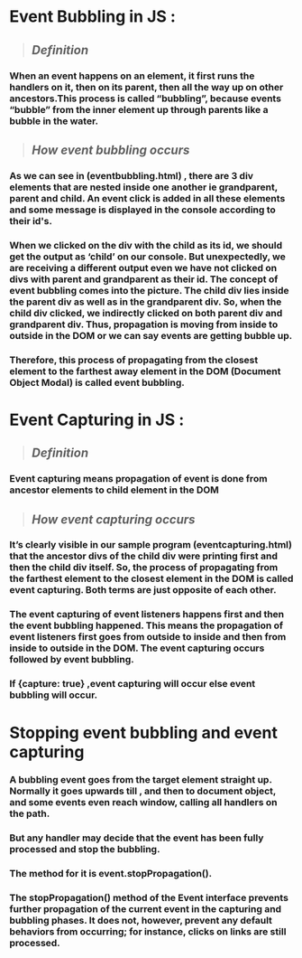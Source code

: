 # **Event Bubbling in JS :**

>## _Definition_
### When an event happens on an element, it first runs the handlers on it, then on its parent, then all the way up on other ancestors.This process is called “bubbling”, because events “bubble” from the inner element up through parents like a bubble in the water.

>## _How event bubbling occurs_
### As we can see in (eventbubbling.html) , there are 3 div elements that are nested inside one another ie grandparent, parent and child. An event click is added in all these elements and some message is displayed in the console according to their id's. 
### When we clicked on the div with the child as its id, we should get the output as ‘child’ on our console. But unexpectedly, we are receiving a different output even we have not clicked on divs with parent and grandparent as their id. The concept of event bubbling comes into the picture. The child div lies inside the parent div as well as in the grandparent div. So, when the child div clicked, we indirectly clicked on both parent div and grandparent div. Thus, propagation is moving from inside to outside in the DOM or we can say events are getting bubble up. 
### Therefore, this process of propagating from the closest element to the farthest away element in the DOM (Document Object Modal) is called event bubbling.

# **Event Capturing in JS :**
>## _Definition_
### Event capturing means propagation of event is done from ancestor elements to child element in the DOM 
>## _How event capturing occurs_
### It’s clearly visible in our sample program (eventcapturing.html) that the ancestor divs of the child div were printing first and then the child div itself. So, the process of propagating from the farthest element to the closest element in the DOM is called event capturing. Both terms are just opposite of each other.
### The event capturing of event listeners happens first and then the event bubbling happened. This means the propagation of event listeners first goes from outside to inside and then from inside to outside in the DOM. The event capturing occurs followed by event bubbling.
### If {capture: true} ,event capturing will occur else event bubbling will occur.

# **Stopping event bubbling and event capturing**
### A bubbling event goes from the target element straight up. Normally it goes upwards till <html>, and then to document object, and some events even reach window, calling all handlers on the path.
### But any handler may decide that the event has been fully processed and stop the bubbling.
### The method for it is event.stopPropagation().
### The stopPropagation() method of the Event interface prevents further propagation of the current event in the capturing and bubbling phases. It does not, however, prevent any default behaviors from occurring; for instance, clicks on links are still processed. 
